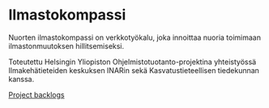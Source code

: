 # Ilmastokompassi

Nuorten ilmastokompassi on verkkotyökalu, joka innoittaa nuoria toimimaan ilmastonmuutoksen hillitsemiseksi.

Toteutettu Helsingin Yliopiston Ohjelmistotuotanto-projektina yhteistyössä Ilmakehätieteiden keskuksen INARin sekä Kasvatustieteellisen tiedekunnan kanssa.


[Project backlogs](https://github.com/orgs/Ilmastokompassi/projects/1/views/3)
